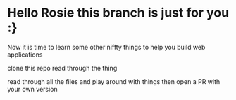 # Hello Rosie this branch is just for you :}

Now it is time to learn some other niffty things
to help you build web applications

clone this repo read through the thing

read through all the files and play around with things
then open a PR with your own version
